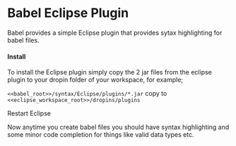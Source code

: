 Babel Eclipse Plugin
====================

Babel provides a simple Eclipse plugin that provides sytax highlighting for babel files.

#### Install

To install the Eclipse plugin simply copy the 2 jar files from the eclipse plugin to your dropin folder of your workspace, for example;

`<<babel_root>>/syntax/Eclipse/plugins/*.jar` copy to `<<eclipse_workspace_root>>/dropins/plugins`

Restart Eclipse

Now anytime you create babel files you should have syntax highlighting and some minor code completion for things like valid data types etc.